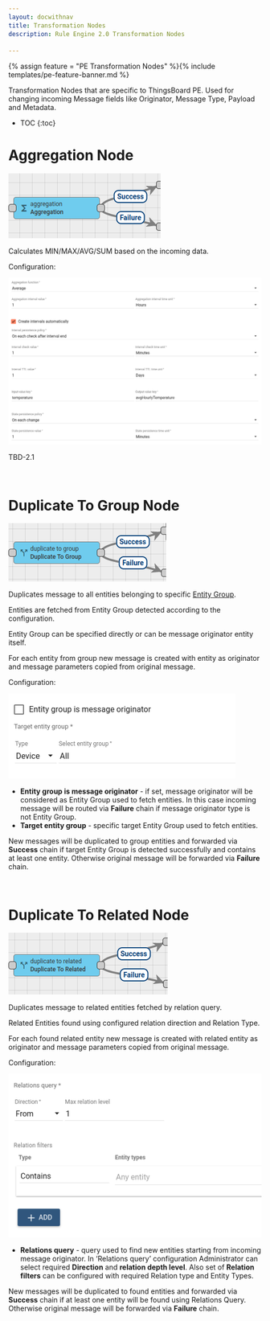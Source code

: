 ```yaml
---
layout: docwithnav
title: Transformation Nodes
description: Rule Engine 2.0 Transformation Nodes

---
```


{% assign feature = "PE Transformation Nodes" %}{% include templates/pe-feature-banner.md %}

Transformation Nodes that are specific to ThingsBoard PE. Used for changing incoming Message fields like Originator, Message Type, Payload and Metadata.

* TOC
{:toc}

# Aggregation Node

![image](/images/user-guide/rule-engine-2-0/pe/nodes/transformation-aggregation.png)

Calculates MIN/MAX/AVG/SUM based on the incoming data.

Configuration:

![image](/images/user-guide/rule-engine-2-0/pe/nodes/transformation-aggregation-config.png)

TBD-2.1

<br/>

# Duplicate To Group Node

![image](/images/user-guide/rule-engine-2-0/pe/nodes/transformation-duplicate-to-group.png)

Duplicates message to all entities belonging to specific [Entity Group](/docs/user-guide/groups/).

Entities are fetched from Entity Group detected according to the configuration. 

Entity Group can be specified directly or can be message originator entity itself. 

For each entity from group new message is created with entity as originator and message parameters copied from original message.

Configuration:

![image](/images/user-guide/rule-engine-2-0/pe/nodes/transformation-duplicate-to-group-config.png)

- **Entity group is message originator** - if set, message originator will be considered as Entity Group used to fetch entities. 
In this case incoming message will be routed via **Failure** chain if message originator type is not Entity Group.  
- **Target entity group** - specific target Entity Group used to fetch entities.

New messages will be duplicated to group entities and forwarded via **Success** chain if target Entity Group is detected successfully and contains at least one entity.
Otherwise original message will be forwarded via **Failure** chain.   

<br/>

# Duplicate To Related Node

![image](/images/user-guide/rule-engine-2-0/pe/nodes/transformation-duplicate-to-related.png)

Duplicates message to related entities fetched by relation query.

Related Entities found using configured relation direction and Relation Type. 

For each found related entity new message is created with related entity as originator and message parameters copied from original message.

Configuration:

![image](/images/user-guide/rule-engine-2-0/pe/nodes/transformation-duplicate-to-related-config.png)

- **Relations query** - query used to find new entities starting from incoming message originator. 
In ‘Relations query’ configuration Administrator can select required **Direction** and **relation depth level**. Also set of **Relation filters** can be configured with required Relation type and Entity Types. 

New messages will be duplicated to found entities and forwarded via **Success** chain if at least one entity will be found using Relations Query.
Otherwise original message will be forwarded via **Failure** chain.

<br/>
